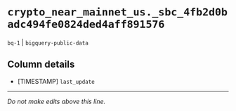# `crypto_near_mainnet_us._sbc_4fb2d0badc494fe0824ded4aff891576`
`bq-1` | `bigquery-public-data`

## Column details
* [TIMESTAMP] `last_update`

-------------------------------------------------------------------------------
*Do not make edits above this line.*
